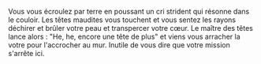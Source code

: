 Vous vous écroulez par terre en poussant un cri strident qui résonne dans le couloir. Les têtes maudites vous touchent et vous sentez les rayons déchirer et brûler votre peau et transpercer votre cœur. Le maître des têtes lance alors : "He, he, encore une tête de plus" et viens vous arracher la votre pour l'accrocher au mur. Inutile de vous dire que votre mission s'arrête ici.